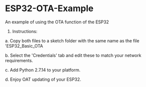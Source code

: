 # ESP32-OTA-Example
An example of using the OTA function of the ESP32

1. Instructions: 

a. Copy both files to a sketch folder with the same name as the file 'ESP32_Basic_OTA

b. Select the 'Credentials' tab and edit these to match your network requirements.

c. Add Python 2.7.14 to your platform.

d. Enjoy OAT updating of your ESP32.
